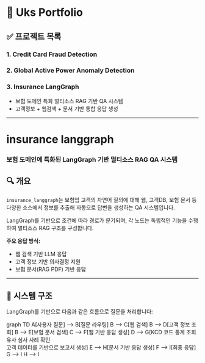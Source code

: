 # 📁 Uks Portfolio


## ✅ 프로젝트 목록

### 1. Credit Card Fraud Detection  

### 2. Global Active Power Anomaly Detection  

### 3. Insurance LangGraph  
- 보험 도메인 특화 멀티소스 RAG 기반 QA 시스템  
- 고객정보 + 웹검색 + 문서 기반 통합 응답 생성

---

#  insurance langgraph  
### 보험 도메인에 특화된 LangGraph 기반 멀티소스 RAG QA 시스템

## 🔍 개요

`insurance_langgraph`는 보험업 고객의 자연어 질의에 대해 웹, 고객DB, 보험 문서 등 다양한 소스에서 정보를 추출해 자동으로 답변을 생성하는 QA 시스템입니다.

LangGraph를 기반으로 조건에 따라 경로가 분기되며, 각 노드는 독립적인 기능을 수행하여 멀티소스 RAG 구조를 구성합니다.

**주요 응답 방식:**
- 웹 검색 기반 LLM 응답  
- 고객 정보 기반 의사결정 지원
- 보험 문서(RAG PDF) 기반 응답

---

## 🧩 시스템 구조

LangGraph를 기반으로 다음과 같은 흐름으로 질문을 처리합니다:

graph TD
    A[사용자 질문] --> B[질문 라우팅]
    B --> C[웹 검색]
    B --> D[고객 정보 조회]
    B --> E[보험 문서 검색]
    C --> F[웹 기반 응답 생성]
    D --> G[KCD 코드 통계 조회<br>유사 심사 사례 확인<br>고객 데이터를 기반으로 보고서 생성]
    E --> H[문서 기반 응답 생성]
    F --> I[최종 응답]
    G --> I
    H --> I

